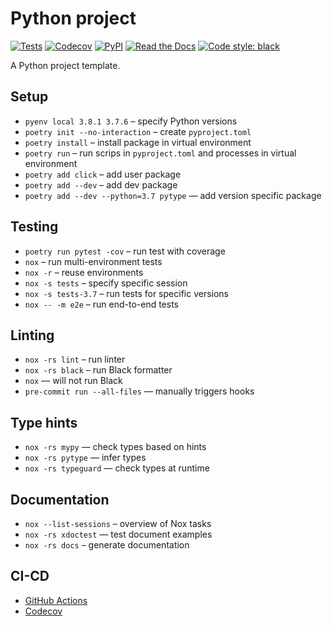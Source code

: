 # Python project

[![Tests](https://github.com/pscosta5/python-project/workflows/Tests/badge.svg)](https://github.com/pscosta5/python-project/actions?workflow=Tests)
[![Codecov](https://codecov.io/gh/pscosta5/python-project/branch/master/graph/badge.svg)](https://codecov.io/gh/pscosta5/python-project)
[![PyPI](https://img.shields.io/pypi/v/python-project.svg)](https://pypi.org/project/hypermodern-python/)
[![Read the Docs](https://readthedocs.org/projects/hypermodern-python/badge/)](https://hypermodern-python.readthedocs.io/)
[![Code style: black](https://img.shields.io/badge/code%20style-black-000000.svg)](https://github.com/psf/black)

A Python project template.

## Setup

- `pyenv local 3.8.1 3.7.6` – specify Python versions
- `poetry init --no-interaction` – create `pyproject.toml`
- `poetry install` – install package in virtual environment
- `poetry run` – run scrips in `pyproject.toml` and processes in virtual environment
- `poetry add click` – add user package
- `poetry add --dev` – add dev package
- `poetry add --dev --python=3.7 pytype` — add version specific package

## Testing

- `poetry run pytest -cov` – run test with coverage
- `nox` – run multi-environment tests
- `nox -r` – reuse environments
- `nox -s tests` – specify specific session
- `nox -s tests-3.7` – run tests for specific versions
- `nox -- -m e2e` – run end-to-end tests

## Linting

- `nox -rs lint` – run linter
- `nox -rs black` – run Black formatter
- `nox` — will not run Black
- `pre-commit run --all-files` — manually triggers hooks

## Type hints

- `nox -rs mypy` — check types based on hints
- `nox -rs pytype` — infer types
- `nox -rs typeguard` — check types at runtime

## Documentation

- `nox --list-sessions` – overview of Nox tasks
- `nox -rs xdoctest` — test document examples
- `nox -rs docs` – generate documentation

## CI-CD

- [GitHub Actions](https://github.com/features/actions)
- [Codecov](https://codecov.io/)
